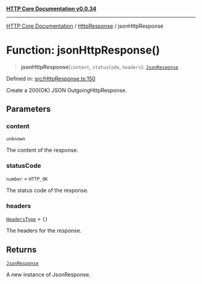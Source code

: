 [**HTTP Core Documentation v0.0.34**](../../README.md)

***

[HTTP Core Documentation](../../modules.md) / [HttpResponse](../README.md) / jsonHttpResponse

# Function: jsonHttpResponse()

> **jsonHttpResponse**(`content`, `statusCode`, `headers`): [`JsonResponse`](../../JsonResponse/classes/JsonResponse.md)

Defined in: [src/HttpResponse.ts:150](https://github.com/stonemjs/http-core/blob/424f80742be298e137f118c0e2e80266a8a78f3c/src/HttpResponse.ts#L150)

Create a 200(OK) JSON OutgoingHttpResponse.

## Parameters

### content

`unknown`

The content of the response.

### statusCode

`number` = `HTTP_OK`

The status code of the response.

### headers

[`HeadersType`](../../declarations/type-aliases/HeadersType.md) = `{}`

The headers for the response.

## Returns

[`JsonResponse`](../../JsonResponse/classes/JsonResponse.md)

A new instance of JsonResponse.
